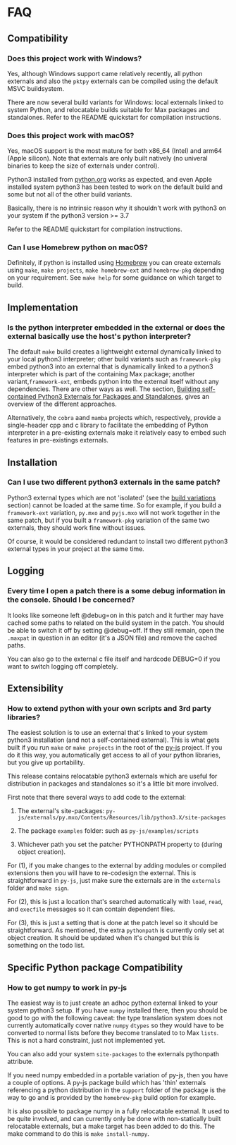 # FAQ

## Compatibility

### Does this project work with Windows?

Yes, although Windows support came relatively recently, all python externals and also the `pktpy` externals can be compiled using the default MSVC buildsystem.

There are now several build variants for Windows: local externals linked to system Python, and relocatable builds suitable for Max packages and standalones. Refer to the README quickstart for compilation instructions.

### Does this project work with macOS?

Yes, macOS support is the most mature for both x86_64 (Intel) and arm64 (Apple silicon). Note that externals are only built natively (no univeral binaries to keep the size of externals under control).

Python3 installed from [python.org](https://www.python.org) works as expected, and even Apple installed system python3 has been tested to work on the default build and some but not all of the other build variants.

Basically, there is no intrinsic reason why it shouldn't work with python3 on your system if the python3 version >= 3.7

Refer to the README quickstart for compilation instructions.

### Can I use Homebrew python on macOS?

Definitely, if python is installed using [Homebrew](https://brew.sh) you can create externals using `make`, `make projects`, `make homebrew-ext` and `homebrew-pkg` depending on your requirement. See `make help` for some guidance on which target to build.

## Implementation

### Is the python interpreter embedded in the external or does the external basically use the host's python interpreter?

The default `make` build creates a lightweight external dynamically linked to your local python3 interpreter; other build variants such as `framework-pkg` embed python3 into an external that is dynamically linked to a python3 interpreter which is part of the containing Max package; another variant,`framework-ext`, embeds python into the external itself without any dependencies. There are other ways as well. The section, [Building self-contained Python3 Externals for Packages and Standalones](https://github.com/shakfu/py-js/tree/main/source/projects/py#building-self-contained-python3-externals-for-packages-and-standalones), gives an overview of the different approaches.

Alternatively, the `cobra` aand `mamba` projects which, respectively, provide a single-header cpp and c library to facilitate the embedding of Python interpreter in a pre-existing externals make it relatively easy to embed such features in pre-existings externals.

## Installation

### Can I use two different python3 externals in the same patch?

Python3 external types which are not 'isolated' (see the [build variations](https://github.com/shakfu/py-js/tree/main/source/projects/py#build-variations) section) cannot be loaded at the same time. So for example, if you build a `framework-ext` variation, `py.mxo` and `pyjs.mxo` will not work together in the same patch, but if you built a `framework-pkg` variation of the same two externals, they should work fine without issues.

Of course, it would be considered redundant to install two different python3 external types in your project at the same time.

## Logging

### Every time I open a patch there is a some debug information in the console. Should I be concerned?

It looks like someone left @debug=on in this patch and it further may have cached some paths to related on the build system in the patch. You should be able to switch it off by setting @debug=off. If they still remain, open the `.maxpat` in question in an editor (it's a JSON file) and remove the cached paths.

You can also go to the external c file itself and hardcode DEBUG=0 if you want to switch logging off completely.

## Extensibility

### How to extend python with your own scripts and 3rd party libraries?

The easiest solution is to use an external that's linked to your system python3 installation (and not a self-contained external). This is what gets built if you run `make` or `make projects` in the root of the [py-js](https://github.com/shakfu/py-js) project. If you do it this way, you automatically get access to all of your python libraries, but you give up portability.

This release contains relocatable python3 externals which are useful for distribution in packages and standalones so it's a little bit more involved.

First note that there several ways to add code to the external:

1. The external's site-packages: `py-js/externals/py.mxo/Contents/Resources/lib/python3.X/site-packages`

2. The package `examples` folder: such as `py-js/examples/scripts`

3. Whichever path you set the patcher PYTHONPATH property to (during object creation).

For (1), if you make changes to the external by adding modules or compiled extensions then you will have to re-codesign the external. This is straightforward in `py-js`, just make sure the externals are in the `externals` folder and `make sign`.

For (2), this is just a location that's searched automatically with `load`, `read`, and `execfile` messages so it can contain dependent files.

For (3), this is just a setting that is done at the patch level so it should be straightforward. As mentioned, the extra `pythonpath` is currently only set at object creation. It should be updated when it's changed but this is something on the todo list.

## Specific Python package Compatibility

### How to get numpy to work in py-js

The easiest way is to just create an adhoc python external linked to your system python3 setup. If you have `numpy` installed there, then you should be good to go with the following caveat: the type translation system does not currently automatically cover native `numpy` `dtypes` so they would have to be converted to normal lists before they become translated to to Max `lists`. This is not a hard constraint, just not implemented yet.

You can also add your system `site-packages` to the externals pythonpath attribute.

If you need numpy embedded in a portable variation of py-js, then you have a couple of options. A py-js package build which has 'thin' externals referencing a python distribution in the `support` folder of the package is the way to go and is provided by the `homebrew-pkg` build option for example.

It is also possible to package numpy in a fully relocatable external. It used to be quite involved, and can currently only be done with non-statically built relocatable externals, but a make target has been added to do this. The make command to do this is `make install-numpy`.
